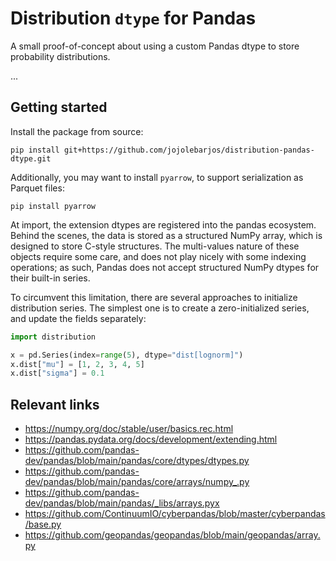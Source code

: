 # Distribution `dtype` for Pandas

A small proof-of-concept about using a custom Pandas dtype to store probability distributions.

...


## Getting started

Install the package from source:

```
pip install git+https://github.com/jojolebarjos/distribution-pandas-dtype.git
```

Additionally, you may want to install `pyarrow`, to support serialization as Parquet files:

```
pip install pyarrow
```

At import, the extension dtypes are registered into the pandas ecosystem.
Behind the scenes, the data is stored as a structured NumPy array, which is designed to store C-style structures.
The multi-values nature of these objects require some care, and does not play nicely with some indexing operations; as such, Pandas does not accept structured NumPy dtypes for their built-in series.

To circumvent this limitation, there are several approaches to initialize distribution series.
The simplest one is to create a zero-initialized series, and update the fields separately:

```py
import distribution

x = pd.Series(index=range(5), dtype="dist[lognorm]")
x.dist["mu"] = [1, 2, 3, 4, 5]
x.dist["sigma"] = 0.1
```


## Relevant links

 * https://numpy.org/doc/stable/user/basics.rec.html
 * https://pandas.pydata.org/docs/development/extending.html
 * https://github.com/pandas-dev/pandas/blob/main/pandas/core/dtypes/dtypes.py
 * https://github.com/pandas-dev/pandas/blob/main/pandas/core/arrays/numpy_.py
 * https://github.com/pandas-dev/pandas/blob/main/pandas/_libs/arrays.pyx
 * https://github.com/ContinuumIO/cyberpandas/blob/master/cyberpandas/base.py
 * https://github.com/geopandas/geopandas/blob/main/geopandas/array.py
